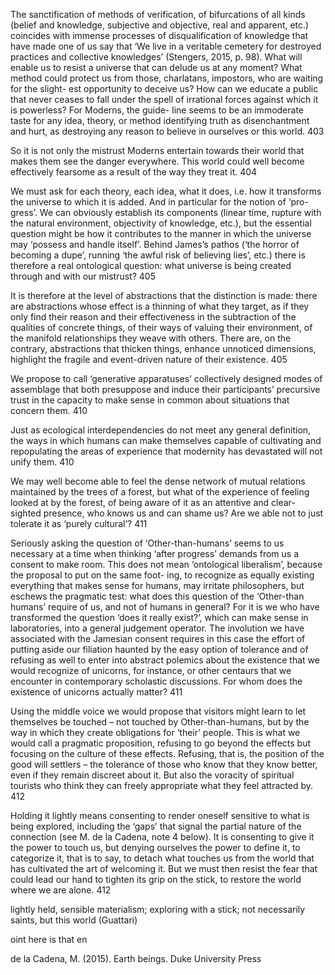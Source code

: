 The sanctification of methods of verification, of bifurcations of all kinds (belief and knowledge, subjective and objective, real and apparent, etc.) coincides with immense processes of disqualification of knowledge that have made one of us say that ‘We live in a veritable cemetery for destroyed practices and collective knowledges’ (Stengers, 2015, p. 98). What will enable us to resist a universe that can delude us at any moment? What method could protect us from those, charlatans, impostors, who are waiting for the slight- est opportunity to deceive us? How can we educate a public that never ceases to fall under the spell of irrational forces against which it is powerless? For Moderns, the guide- line seems to be an immoderate taste for any idea, theory, or method identifying truth as disenchantment and hurt, as destroying any reason to believe in ourselves or this world. 403

So it is not only the mistrust Moderns entertain towards their world that makes them see the danger everywhere. This world could well become effectively fearsome as a result of the way they treat it. 404

We must ask for each theory, each idea, what it does, i.e. how it transforms the universe to which it is added. And in particular for the notion of ‘pro- gress’. We can obviously establish its components (linear time, rupture with the natural environment, objectivity of knowledge, etc.), but the essential question might be how it contributes to the manner in which the universe may ‘possess and handle itself’. Behind James’s pathos (‘the horror of becoming a dupe’, running ‘the awful risk of believing lies’, etc.) there is therefore a real ontological question: what universe is being created through and with our mistrust? 405

It is therefore at the level of abstractions that the distinction is made: there are abstractions whose effect is a thinning of what they target, as if they only find their reason and their effectiveness in the subtraction of the qualities of concrete things, of their ways of valuing their environment, of the manifold relationships they weave with others. There are, on the contrary, abstractions that thicken things, enhance unnoticed dimensions, highlight the fragile and event-driven nature of their existence.  405

We propose to call ‘generative apparatuses’ collectively designed modes of assemblage that both presuppose and induce their participants’ precursive trust in the capacity to make sense in common about situations that concern them. 410 

Just as ecological interdependencies do not meet any general definition, the ways in which humans can make themselves capable of cultivating and repopulating the areas of experience that modernity has devastated will not unify them. 410

We may well become able to feel the dense network of mutual relations maintained by the trees of a forest, but what of the experience of feeling looked at by the forest, of being aware of it as an attentive and clear-sighted presence, who knows us and can shame us? Are we able not to just tolerate it as ‘purely cultural’? 411

Seriously asking the question of ‘Other-than-humans’ seems to us necessary at a time when thinking ‘after progress’ demands from us a consent to make room. This does not mean ‘ontological liberalism’, because the proposal to put on the same foot- ing, to recognize as equally existing everything that makes sense for humans, may irritate philosophers, but eschews the pragmatic test: what does this question of the ‘Other-than humans’ require of us, and not of humans in general? For it is we who have transformed the question ‘does it really exist?’, which can make sense in laboratories, into a general judgement operator. The involution we have associated with the Jamesian consent requires in this case the effort of putting aside our filiation haunted by the easy option of tolerance and of refusing as well to enter into abstract polemics about the existence that we would recognize of unicorns, for instance, or other centaurs that we encounter in contemporary scholastic discussions. For whom does the existence of unicorns actually matter? 411


Using the middle voice we would propose that visitors might learn to let themselves be touched – not touched by Other-than-humans, but by the way in which they create obligations for ‘their’ people. This is what we would call a pragmatic proposition, refusing to go beyond the effects but focusing on the culture of these effects. Refusing, that is, the position of the good will settlers – the tolerance of those who know that they know better, even if they remain discreet about it. But also the voracity of spiritual tourists who think they can freely appropriate what they feel attracted by. 412

Holding it lightly means consenting to render oneself sensitive to what is being explored, including the ‘gaps’ that signal the partial nature of the connection (see M. de la Cadena, note 4 below). It is consenting to give it the power to touch us, but denying ourselves the power to define it, to categorize it, that is to say, to detach what touches us from the world that has cultivated the art of welcoming it. But we must then resist the fear that could lead our hand to tighten its grip on the stick, to restore the world where we are alone. 412

lightly held, sensible materialism; exploring with a stick; not necessarily saints, but this world (Guattari)

oint here is that en


de la Cadena, M. (2015). Earth beings. Duke University Press

